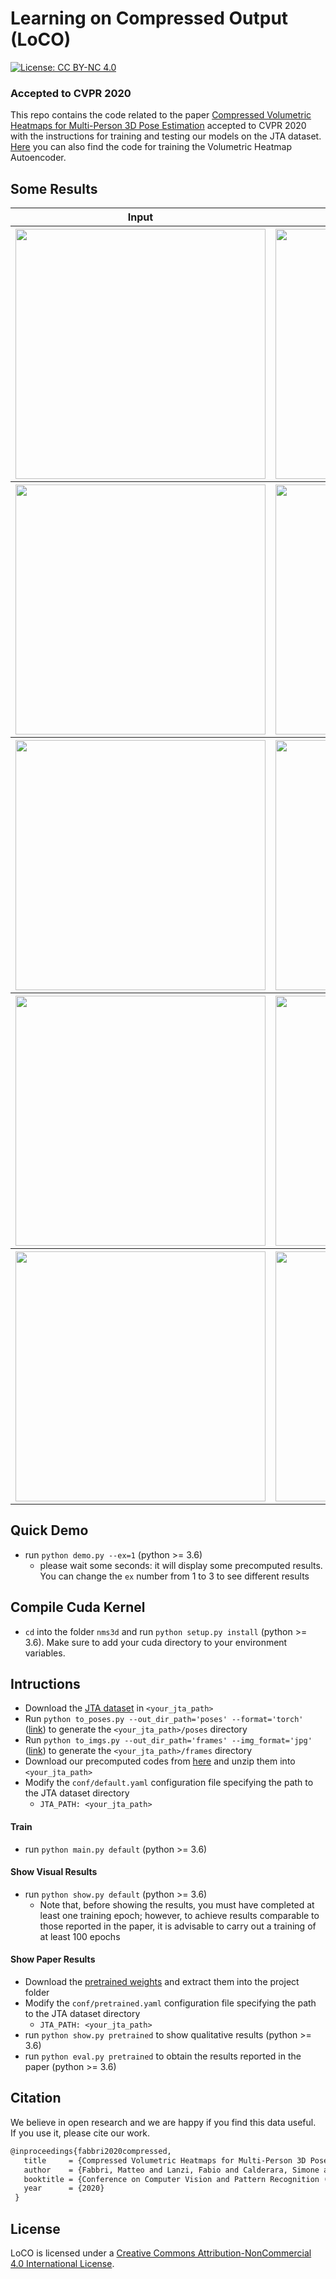 # Learning on Compressed Output (LoCO)
[![License: CC BY-NC 4.0](https://img.shields.io/badge/License-CC%20BY--NC%204.0-lightgrey.svg)](https://creativecommons.org/licenses/by-nc/4.0/)
### Accepted to CVPR 2020

This repo contains the code related to the paper [Compressed Volumetric Heatmaps for Multi-Person 3D Pose Estimation](https://arxiv.org/abs/2004.00329) 
accepted to CVPR 2020 with the instructions for training and testing our models on the JTA dataset. [Here](https://github.com/fabbrimatteo/VHA)
you can also find the code for training the Volumetric Heatmap Autoencoder.


## Some Results
<table>
  <tr>
    <th>Input</th>
    <th>Prediction</th>
  </tr>
  <tr>
    <th><img src=imgs/sample_1.jpg width=400></th>
    <th><img src=imgs/sample_1.gif width=400></th>
  </tr>
  <tr>
    <th><img src=imgs/sample_2.jpg width=400></th>
    <th><img src=imgs/sample_2.gif width=400></th>
  </tr>
  <tr>
    <th><img src=imgs/sample_3.jpg width=400></th>
    <th><img src=imgs/sample_3.gif width=400></th>
  </tr>
  <tr>
    <th><img src=imgs/sample_5.jpg width=400></th>
    <th><img src=imgs/sample_5.gif width=400></th>
  </tr>
  <tr>
    <th><img src=imgs/sample_4.jpg width=400></th>
    <th><img src=imgs/sample_4.gif width=400></th>
  </tr>
</table>


## Quick Demo
- run `python demo.py --ex=1` (python >= 3.6)
  - please wait some seconds: it will display some precomputed results. You can change the `ex` number from 1 to 3 to see different results
  
## Compile Cuda Kernel
- `cd` into the folder `nms3d` and run `python setup.py install` (python >= 3.6). Make sure to add your cuda directory to your environment variables.

## Intructions
- Download the [JTA dataset](http://aimagelab.ing.unimore.it/jta)
 in `<your_jta_path>`
- Run `python to_poses.py --out_dir_path='poses' --format='torch'` 
([link](https://github.com/fabbrimatteo/JTA-Dataset)) 
to generate the `<your_jta_path>/poses` directory
- Run `python to_imgs.py --out_dir_path='frames' --img_format='jpg'`
([link](https://github.com/fabbrimatteo/JTA-Dataset)) 
 to generate the `<your_jta_path>/frames` directory
- Download our precomputed codes from [here](https://ailb-web.ing.unimore.it/publicfiles/drive/CVPR%202020%20-%20LoCO/codes.zip) 
and unzip them into `<your_jta_path>`
- Modify the `conf/default.yaml` configuration file specifying the 
path to the JTA dataset directory
     - `JTA_PATH: <your_jta_path>`

#### Train
- run `python main.py default` (python >= 3.6)

#### Show Visual Results
- run `python show.py default` (python >= 3.6)
    - Note that, before showing the results, you must have 
    completed at least one training epoch; however, to achieve 
    results comparable to those reported in the paper, 
    it is advisable to carry out a training of at least 100 epochs

#### Show Paper Results
- Download the [pretrained weights](https://drive.google.com/file/d/1YkEoZN7Laxxz-LrWfiaL8VCgEG2RPv4T/view?usp=sharing)
 and extract them into the project folder
- Modify the `conf/pretrained.yaml` configuration file specifying the path to the JTA dataset directory
     - `JTA_PATH: <your_jta_path>`
- run `python show.py pretrained` to show qualitative results (python >= 3.6)
- run `python eval.py pretrained` to obtain the results reported in the paper (python >= 3.6)

## Citation

We believe in open research and we are happy if you find this data useful.   
If you use it, please cite our work.

```latex
@inproceedings{fabbri2020compressed,
   title     = {Compressed Volumetric Heatmaps for Multi-Person 3D Pose Estimation},
   author    = {Fabbri, Matteo and Lanzi, Fabio and Calderara, Simone and Alletto, Stefano and Cucchiara, Rita},
   booktitle = {Conference on Computer Vision and Pattern Recognition (CVPR)},
   year      = {2020}
 }
```

## License

LoCO</span> is licensed under a <a rel="license" href="http://creativecommons.org/licenses/by-nc/4.0/">Creative Commons Attribution-NonCommercial 4.0 International License</a>.
